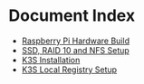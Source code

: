 # Document Index

- [Raspberry Pi Hardware Build](./rpi-build.md)
- [SSD, RAID 10 and NFS Setup](./ssd-raid-nfs.md)
- [K3S Installation](./k3s-install.md)
- [K3S Local Registry Setup](./k3s-local-registry.md)
